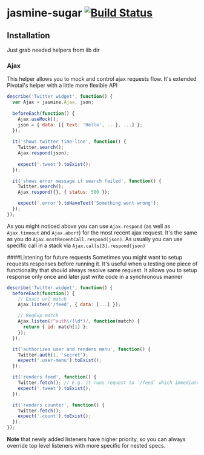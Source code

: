 jasmine-sugar [![Build Status](https://travis-ci.org/fantactuka/jasmine-sugar.png?branch=master)](https://travis-ci.org/fantactuka/jasmine-sugar)
=============

## Installation
Just grab needed helpers from lib dir

### Ajax
This helper allows you to mock and control ajax requests flow. It's extended Pivotal's helper with a little more flexible API

```js
describe('Twitter widget', function() {
  var Ajax = jasmine.Ajax, json;
  
  beforeEach(function() {
    Ajax.useMock();
    json = { data: [{ text: 'Hello', ...}, ...] };
  });
  
  it('shows twitter time-line', function() {
    Twitter.search();
    Ajax.respond(json);
    
    expect('.tweet').toExist();
  });

  it('shows error message if search failed', function() {
    Twitter.search();
    Ajax.respond({}, { status: 500 });

    expect('.error').toHaveText('Something went wrong');
  });
});
```

As you might noticed above you can use `Ajax.respond` (as well as `Ajax.timeout` and `Ajax.abort`) for the most
recent ajax request. It's the same as you do `Ajax.mostRecentCall.respond(json)`. As usually you can use specific
call in a stack via `Ajax.calls[3].respond(json)`

####Listening for future requests
Sometimes you might want to setup requests responses before running it. It's useful when u testing
one piece of functionality that should always resolve same request. It allows you to setup response
only once and later just write code in a synchronous manner
```js
describe('Twitter widget', function() {
  beforeEach(function() {
    // Exact url match
    Ajax.listen('/feed', { data: [...] });

    // RegExp match
    Ajax.listen(/^auth\/(\d*)/, function(match) {
      return { id: match[1] };
    });
  });

  it('authorizes user and renders menu', function() {
    Twitter.auth(1, 'secret');
    expect('.user-menu').toExist();
  });

  it('renders feed', function() {
    Twitter.fetch(); // E.g. it runs request to `/feed` which immediately resolved with { data: [...] }
    expect('.tweet').toExist();
  });

  it('renders counter', function() {
    Twitter.fetch();
    expect('.count').toExist();
  });
});
```
**Note** that newly added listeners have higher priority, so you can always override top level listeners
with more specific for nested specs.